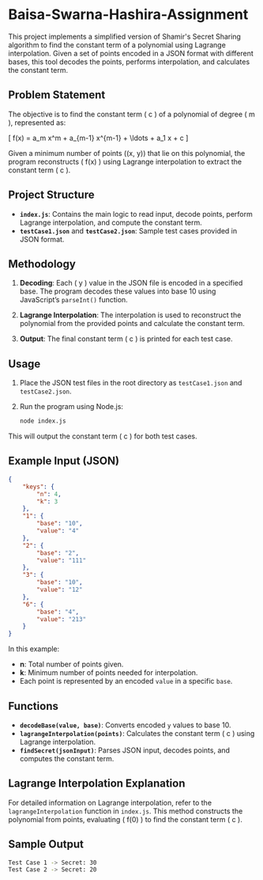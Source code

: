 # Baisa-Swarna-Hashira-Assignment

This project implements a simplified version of Shamir's Secret Sharing algorithm to find the constant term of a polynomial using Lagrange interpolation. Given a set of points encoded in a JSON format with different bases, this tool decodes the points, performs interpolation, and calculates the constant term.

## Problem Statement

The objective is to find the constant term \( c \) of a polynomial of degree \( m \), represented as:

\[
f(x) = a_m x^m + a_{m-1} x^{m-1} + \ldots + a_1 x + c
\]

Given a minimum number of points \((x, y)\) that lie on this polynomial, the program reconstructs \( f(x) \) using Lagrange interpolation to extract the constant term \( c \).

## Project Structure

- **`index.js`**: Contains the main logic to read input, decode points, perform Lagrange interpolation, and compute the constant term.
- **`testCase1.json`** and **`testCase2.json`**: Sample test cases provided in JSON format.
  
## Methodology

1. **Decoding**:
   Each \( y \) value in the JSON file is encoded in a specified base. The program decodes these values into base 10 using JavaScript’s `parseInt()` function.

2. **Lagrange Interpolation**:
   The interpolation is used to reconstruct the polynomial from the provided points and calculate the constant term.

3. **Output**:
   The final constant term \( c \) is printed for each test case.


## Usage

1. Place the JSON test files in the root directory as `testCase1.json` and `testCase2.json`.
2. Run the program using Node.js:

   ```bash
   node index.js
   ```

This will output the constant term \( c \) for both test cases.

## Example Input (JSON)

```json
{
    "keys": {
        "n": 4,
        "k": 3
    },
    "1": {
        "base": "10",
        "value": "4"
    },
    "2": {
        "base": "2",
        "value": "111"
    },
    "3": {
        "base": "10",
        "value": "12"
    },
    "6": {
        "base": "4",
        "value": "213"
    }
}
```

In this example:

- **n**: Total number of points given.
- **k**: Minimum number of points needed for interpolation.
- Each point is represented by an encoded `value` in a specific `base`.

## Functions

- **`decodeBase(value, base)`**: Converts encoded `y` values to base 10.
- **`lagrangeInterpolation(points)`**: Calculates the constant term \( c \) using Lagrange interpolation.
- **`findSecret(jsonInput)`**: Parses JSON input, decodes points, and computes the constant term.

## Lagrange Interpolation Explanation

For detailed information on Lagrange interpolation, refer to the `lagrangeInterpolation` function in `index.js`. This method constructs the polynomial from points, evaluating \( f(0) \) to find the constant term \( c \).

## Sample Output

```bash
Test Case 1 -> Secret: 30
Test Case 2 -> Secret: 20
```



